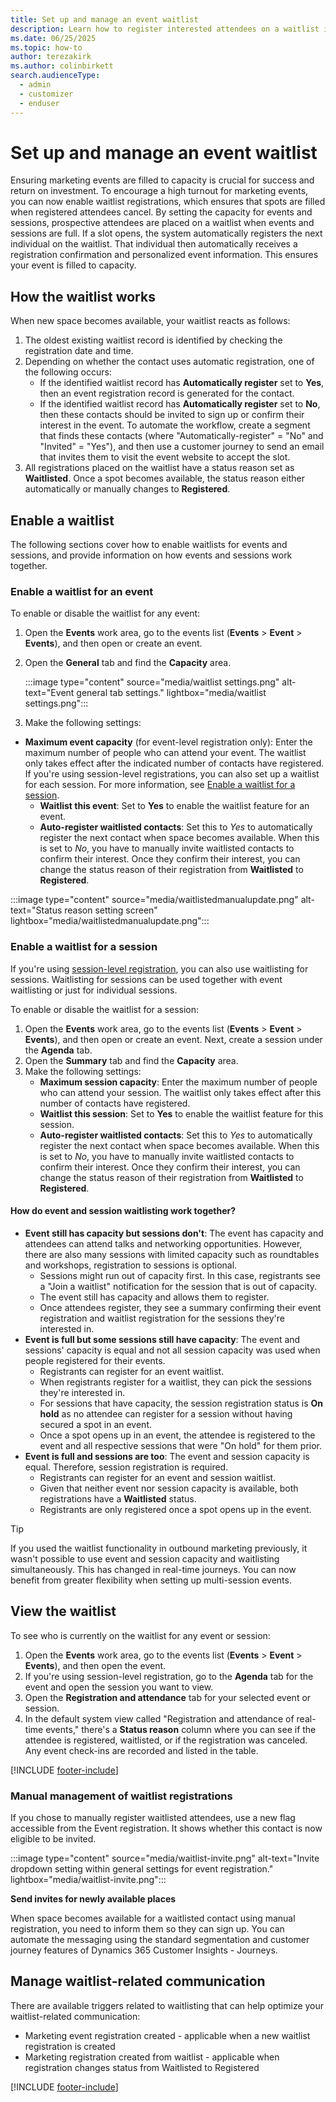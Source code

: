 ```yaml
---
title: Set up and manage an event waitlist 
description: Learn how to register interested attendees on a waitlist in Dynamics 365 Customer Insights - Journeys.
ms.date: 06/25/2025
ms.topic: how-to
author: terezakirk
ms.author: colinbirkett
search.audienceType: 
  - admin
  - customizer
  - enduser
---
```


# Set up and manage an event waitlist

Ensuring marketing events are filled to capacity is crucial for success and return on investment. To encourage a high turnout for marketing events, you can now enable waitlist registrations, which ensures that spots are filled when registered attendees cancel. By setting the capacity for events and sessions, prospective attendees are placed on a waitlist when events and sessions are full. If a slot opens, the system automatically registers the next individual on the waitlist. That individual then automatically receives a registration confirmation and personalized event information. This ensures your event is filled to capacity.

## How the waitlist works

When new space becomes available, your waitlist reacts as follows:

1. The oldest existing waitlist record is identified by checking the registration date and time.
1. Depending on whether the contact uses automatic registration, one of the following occurs:
    - If the identified waitlist record has **Automatically register** set to **Yes**, then an event registration record is generated for the contact.
    - If the identified waitlist record has **Automatically register** set to **No**, then these contacts should be invited to sign up or confirm their interest in the event. To automate the workflow, create a segment that finds these contacts (where "Automatically-register" = "No" and "Invited" = "Yes"), and then use a customer journey to send an email that invites them to visit the event website to accept the slot.
1. All registrations placed on the waitlist have a status reason set as **Waitlisted**. Once a spot becomes available, the status reason either automatically or manually changes to **Registered**.

## Enable a waitlist

The following sections cover how to enable waitlists for events and sessions, and provide information on how events and sessions work together.

### Enable a waitlist for an event

To enable or disable the waitlist for any event:

1. Open the **Events** work area, go to the events list (**Events** > **Event** > **Events**), and then open or create an event.
1. Open the **General** tab and find the **Capacity** area.

    :::image type="content" source="media/waitlist settings.png" alt-text="Event general tab settings." lightbox="media/waitlist settings.png":::

1. Make the following settings:
  - **Maximum event capacity** (for event-level registration only): Enter the maximum number of people who can attend your event. The waitlist only takes effect after the indicated number of contacts have registered. If you're using session-level registrations, you can also set up a waitlist for each session. For more information, see [Enable a waitlist for a session](#enable-a-waitlist-for-a-session).
    - **Waitlist this event**: Set to **Yes** to enable the waitlist feature for an event.
    - **Auto-register waitlisted contacts**: Set this to *Yes* to automatically register the next contact when space becomes available. When this is set to *No*, you have to manually invite waitlisted contacts to confirm their interest. Once they confirm their interest, you can change the status reason of their registration from **Waitlisted** to **Registered**.

   :::image type="content" source="media/waitlistedmanualupdate.png" alt-text="Status reason setting screen" lightbox="media/waitlistedmanualupdate.png":::

### Enable a waitlist for a session

If you're using [session-level registration](real-time-journeys-event-session.md), you can also use waitlisting for sessions. Waitlisting for sessions can be used together with event waitlisting or just for individual sessions.

To enable or disable the waitlist for a session:

1. Open the **Events** work area, go to the events list (**Events** > **Event** > **Events**), and then open or create an event. Next, create a session under the **Agenda** tab.
1. Open the **Summary** tab and find the **Capacity** area.
1. Make the following settings:
    - **Maximum session capacity**: Enter the maximum number of people who can attend your session. The waitlist only takes effect after this number of contacts have registered.
    - **Waitlist this session**: Set to **Yes** to enable the waitlist feature for this session.
    - **Auto-register waitlisted contacts**: Set this to *Yes* to automatically register the next contact when space becomes available. When this is set to *No*, you have to manually invite waitlisted contacts to confirm their interest. Once they confirm their interest, you can change the status reason of their registration from **Waitlisted** to **Registered**.
  
#### How do event and session waitlisting work together?

- **Event still has capacity but sessions don't**: The event has capacity and attendees can attend talks and networking opportunities. However, there are also many sessions with limited capacity such as roundtables and workshops, registration to sessions is optional.
    - Sessions might run out of capacity first. In this case, registrants see a "Join a waitlist" notification for the session that is out of capacity.
    - The event still has capacity and allows them to register.
    - Once attendees register, they see a summary confirming their event registration and waitlist registration for the sessions they're interested in.
- **Event is full but some sessions still have capacity**: The event and sessions' capacity is equal and not all session capacity was used when people registered for their events.
    - Registrants can register for an event waitlist.
    - When registrants register for a waitlist, they can pick the sessions they're interested in.
    - For sessions that have capacity, the session registration status is **On hold** as no attendee can register for a session without having secured a spot in an event.
    - Once a spot opens up in an event, the attendee is registered to the event and all respective sessions that were "On hold" for them prior.
- **Event is full and sessions are too**: The event and session capacity is equal. Therefore, session registration is required.
    - Registrants can register for an event and session waitlist.
    - Given that neither event nor session capacity is available, both registrations have a **Waitlisted** status.
    - Registrants are only registered once a spot opens up in the event.
 
> [!TIP]
> If you used the waitlist functionality in outbound marketing previously, it wasn't possible to use event and session capacity and waitlisting simultaneously. This has changed in real-time journeys. You can now benefit from greater flexibility when setting up multi-session events.
  
## View the waitlist

To see who is currently on the waitlist for any event or session:

1. Open the **Events** work area, go to the events list (**Events** > **Event** > **Events**), and then open the event.
1. If you're using session-level registration, go to the **Agenda** tab for the event and open the session you want to view.
1. Open the **Registration and attendance** tab for your selected event or session.
1. In the default system view called "Registration and attendance of real-time events," there's a **Status reason** column where you can see if the attendee is registered, waitlisted, or if the registration was canceled. Any event check-ins are recorded and listed in the table.

[!INCLUDE [footer-include](./includes/footer-banner.md)]

### Manual management of waitlist registrations

If you chose to manually register waitlisted attendees, use a new flag accessible from the Event registration. It shows whether this contact is now eligible to be invited. 

:::image type="content" source="media/waitlist-invite.png" alt-text="Invite dropdown setting within general settings for event registration." lightbox="media/waitlist-invite.png":::

**Send invites for newly available places**

When space becomes available for a waitlisted contact using manual registration, you need to inform them so they can sign up. You can automate the messaging using the standard segmentation and customer journey features of Dynamics 365 Customer Insights - Journeys. 

## Manage waitlist-related communication 

There are available triggers related to waitlisting that can help optimize your waitlist-related communication:

- Marketing event registration created - applicable when a new waitlist registration is created
- Marketing registration created from waitlist - applicable when registration changes status from Waitlisted to Registered

[!INCLUDE [footer-include](./includes/footer-banner.md)]